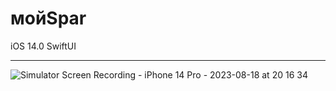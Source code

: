 # мойSpar

iOS 14.0
SwiftUI

_________________

![Simulator Screen Recording - iPhone 14 Pro - 2023-08-18 at 20 16 34](https://github.com/wildwoodB/testAppFood/assets/111679856/2fd588fd-4fd1-4167-a67f-f8aeb3717f61)
